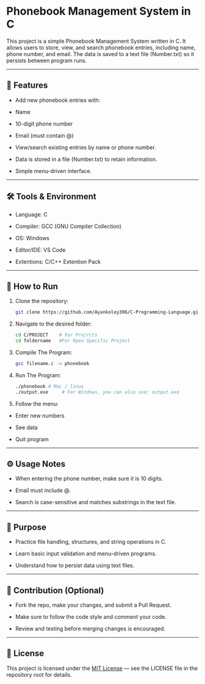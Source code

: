 # Phonebook Management System in C

This project is a simple Phonebook Management System written in C.
It allows users to store, view, and search phonebook entries, including name, phone number, and email. The data is saved to a text file (Number.txt) so it persists between program runs.

---
## 📂 Features

 - Add new phonebook entries with:

 - Name

 - 10-digit phone number

 - Email (must contain @)

 - View/search existing entries by name or phone number.

 - Data is stored in a file (Number.txt) to retain information.

 - Simple menu-driven interface.

---

## 🛠 Tools & Environment

 - Language: C

 - Compiler: GCC (GNU Compiler Collection)

 - OS: Windows

 - Editor/IDE: VS Code

 - Extentions: C/C++ Extention Pack

 ---
 ## 🚀 How to Run

1. Clone the repository:

   ```bash
   git clone https://github.com/Ayankoley306/C-Programming-Language.git
2. Navigate to the desired folder:

    ```bash
    cd C/PROJECT    # For Projrcts
    cd foldername   #For Open Specific Project
3. Compile The Program:

    ```bash
    gcc filename.c -o phonebook
4. Run The Program:

    ```bash
    ./phonebook # Mac / linux
    ./output.exe     # For Windows, you can also use: output.exe
5. Follow the menu:

 - Enter new numbers

 - See data

 - Quit program

 ---

## ⚙️ Usage Notes

 - When entering the phone number, make sure it is 10 digits.

 - Email must include @.

 - Search is case-sensitive and matches substrings in the text file.

 ---

## 🎯 Purpose

 - Practice file handling, structures, and string operations in C.

 - Learn basic input validation and menu-driven programs.

 - Understand how to persist data using text files.

 ---

## 🤝 Contribution (Optional)

 - Fork the repo, make your changes, and submit a Pull Request.

 - Make sure to follow the code style and comment your code.

 - Review and testing before merging changes is encouraged.

 ---

 ## 📄 License

This project is licensed under the [MIT License](../LICENSE) — see the LICENSE file in the repository root for details.

